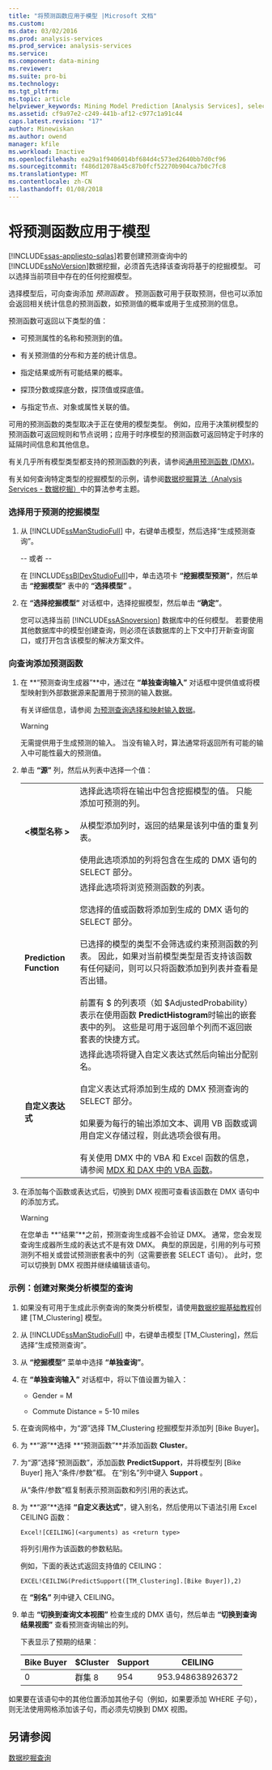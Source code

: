 ```yaml
---
title: "将预测函数应用于模型 |Microsoft 文档"
ms.custom: 
ms.date: 03/02/2016
ms.prod: analysis-services
ms.prod_service: analysis-services
ms.service: 
ms.component: data-mining
ms.reviewer: 
ms.suite: pro-bi
ms.technology: 
ms.tgt_pltfrm: 
ms.topic: article
helpviewer_keywords: Mining Model Prediction [Analysis Services], selecting mining models
ms.assetid: cf9a97e2-c249-441b-af12-c977c1a91c44
caps.latest.revision: "17"
author: Minewiskan
ms.author: owend
manager: kfile
ms.workload: Inactive
ms.openlocfilehash: ea29a1f9406014bf684d4c573ed2640bb7d0cf96
ms.sourcegitcommit: f486d12078a45c87b0fcf52270b904ca7b0c7fc8
ms.translationtype: MT
ms.contentlocale: zh-CN
ms.lasthandoff: 01/08/2018
---
```

# <a name="apply-prediction-functions-to-a-model"></a>将预测函数应用于模型
[!INCLUDE[ssas-appliesto-sqlas](../../includes/ssas-appliesto-sqlas.md)]若要创建预测查询中的[!INCLUDE[ssNoVersion](../../includes/ssnoversion-md.md)]数据挖掘，必须首先选择该查询将基于的挖掘模型。 可以选择当前项目中存在的任何挖掘模型。  
  
 选择模型后，可向查询添加 *预测函数* 。 预测函数可用于获取预测，但也可以添加会返回相关统计信息的预测函数，如预测值的概率或用于生成预测的信息。  
  
 预测函数可返回以下类型的值：  
  
-   可预测属性的名称和预测到的值。  
  
-   有关预测值的分布和方差的统计信息。  
  
-   指定结果或所有可能结果的概率。  
  
-   探顶分数或探底分数，探顶值或探底值。  
  
-   与指定节点、对象或属性关联的值。  
  
 可用的预测函数的类型取决于正在使用的模型类型。 例如，应用于决策树模型的预测函数可返回规则和节点说明；应用于时序模型的预测函数可返回特定于时序的延隔时间信息和其他信息。  
  
 有关几乎所有模型类型都支持的预测函数的列表，请参阅[通用预测函数 (DMX)](../../dmx/general-prediction-functions-dmx.md)。  
  
 有关如何查询特定类型的挖掘模型的示例，请参阅[数据挖掘算法（Analysis Services - 数据挖掘）](../../analysis-services/data-mining/data-mining-algorithms-analysis-services-data-mining.md)中的算法参考主题。  
  
### <a name="choose-a-mining-model-to-use-for-prediction"></a>选择用于预测的挖掘模型  
  
1.  从 [!INCLUDE[ssManStudioFull](../../includes/ssmanstudiofull-md.md)] 中，右键单击模型，然后选择“生成预测查询”。  
  
     -- 或者 --  
  
     在 [!INCLUDE[ssBIDevStudioFull](../../includes/ssbidevstudiofull-md.md)]中，单击选项卡 **“挖掘模型预测”**，然后单击 **“挖掘模型”** 表中的  **“选择模型”** 。  
  
2.  在 **“选择挖掘模型”** 对话框中，选择挖掘模型，然后单击 **“确定”**。  
  
     您可以选择当前 [!INCLUDE[ssASnoversion](../../includes/ssasnoversion-md.md)] 数据库中的任何模型。 若要使用其他数据库中的模型创建查询，则必须在该数据库的上下文中打开新查询窗口，或打开包含该模型的解决方案文件。  
  
### <a name="add-prediction-functions-to-a-query"></a>向查询添加预测函数  
  
1.  在 **“预测查询生成器”**中，通过在 **“单独查询输入”** 对话框中提供值或将模型映射到外部数据源来配置用于预测的输入数据。  
  
     有关详细信息，请参阅 [为预测查询选择和映射输入数据](../../analysis-services/data-mining/choose-and-map-input-data-for-a-prediction-query.md)。  
  
    > [!WARNING]  
    >  无需提供用于生成预测的输入。 当没有输入时，算法通常将返回所有可能的输入中可能性最大的预测值。  
  
2.  单击 **“源”** 列，然后从列表中选择一个值：  
  
    |||  
    |-|-|  
    |**\<模型名称 >**|选择此选项将在输出中包含挖掘模型的值。 只能添加可预测的列。<br /><br /> 从模型添加列时，返回的结果是该列中值的重复列表。<br /><br /> 使用此选项添加的列将包含在生成的 DMX 语句的 SELECT 部分。|  
    |**Prediction Function**|选择此选项将浏览预测函数的列表。<br /><br /> 您选择的值或函数将添加到生成的 DMX 语句的 SELECT 部分。<br /><br /> 已选择的模型的类型不会筛选或约束预测函数的列表。 因此，如果对当前模型类型是否支持该函数有任何疑问，则可以只将函数添加到列表并查看是否出错。<br /><br /> 前置有 $ 的列表项（如 $AdjustedProbability）表示在使用函数 **PredictHistogram**时输出的嵌套表中的列。 这些是可用于返回单个列而不返回嵌套表的快捷方式。|  
    |**自定义表达式**|选择此选项将键入自定义表达式然后向输出分配别名。<br /><br /> 自定义表达式将添加到生成的 DMX 预测查询的 SELECT 部分。<br /><br /> 如果要为每行的输出添加文本、调用 VB 函数或调用自定义存储过程，则此选项会很有用。<br /><br /> 有关使用 DMX 中的 VBA 和 Excel 函数的信息，请参阅 [MDX 和 DAX 中的 VBA 函数](../../mdx/vba-functions-in-mdx-and-dax.md)。|  
  
3.  在添加每个函数或表达式后，切换到 DMX 视图可查看该函数在 DMX 语句中的添加方式。  
  
    > [!WARNING]  
    >  在您单击 **“结果”**之前，预测查询生成器不会验证 DMX。 通常，您会发现查询生成器所生成的表达式不是有效 DMX。 典型的原因是，引用的列与可预测列不相关或尝试预测嵌套表中的列（这需要嵌套 SELECT 语句）。 此时，您可以切换到 DMX 视图并继续编辑该语句。  
  
### <a name="example-create-a-query-on-a-clustering-model"></a>示例：创建对聚类分析模型的查询  
  
1.  如果没有可用于生成此示例查询的聚类分析模型，请使用[数据挖掘基础教程](http://msdn.microsoft.com/library/6602edb6-d160-43fb-83c8-9df5dddfeb9c)创建 [TM_Clustering] 模型。  
  
2.  从 [!INCLUDE[ssManStudioFull](../../includes/ssmanstudiofull-md.md)] 中，右键单击模型 [TM_Clustering]，然后选择“生成预测查询”。  
  
3.  从 **“挖掘模型”** 菜单中选择 **“单独查询”**。  
  
4.  在 **“单独查询输入”** 对话框中，将以下值设置为输入：  
  
    -   Gender = M  
  
    -   Commute Distance = 5-10 miles  
  
5.  在查询网格中，为“源”选择 TM_Clustering 挖掘模型并添加列 [Bike Buyer]。  
  
6.  为 **“源”**选择 **“预测函数”**并添加函数 **Cluster**。  
  
7.  为“源”选择“预测函数”，添加函数 **PredictSupport**，并将模型列 [Bike Buyer] 拖入“条件/参数”框。 在“别名”列中键入 **Support** 。   
  
     从“条件/参数”框复制表示预测函数和列引用的表达式。  
  
8.  为 **“源”**选择 **“自定义表达式”**，键入别名，然后使用以下语法引用 Excel CEILING 函数：  
  
    ```  
    Excel![CEILING](<arguments) as <return type>  
    ```  
  
     将列引用作为该函数的参数粘贴。  
  
     例如，下面的表达式返回支持值的 CEILING：  
  
    ```  
    EXCEL!CEILING(PredictSupport([TM_Clustering].[Bike Buyer]),2)  
    ```  
  
     在 **“别名”** 列中键入 CEILING。  
  
9. 单击 **“切换到查询文本视图”** 检查生成的 DMX 语句，然后单击 **“切换到查询结果视图”** 查看预测查询输出的列。  
  
     下表显示了预期的结果：  
  
    |Bike Buyer|$Cluster|Support|CEILING|  
    |----------------|--------------|-------------|-------------|  
    |0|群集 8|954|953.948638926372|  
  
 如果要在该语句中的其他位置添加其他子句（例如，如果要添加 WHERE 子句），则无法使用网格添加该子句，而必须先切换到 DMX 视图。  
  
## <a name="see-also"></a>另请参阅  
 [数据挖掘查询](../../analysis-services/data-mining/data-mining-queries.md)  
  
  
